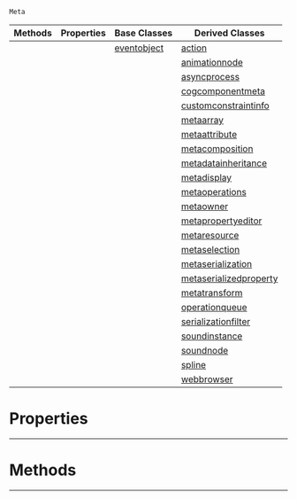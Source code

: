  `Meta`

|Methods|Properties|Base Classes|Derived Classes|
|---|---|---|---|
| | |[eventobject](https://github.com/PlasmaEngine/PlasmaDocs/blob/master/code_reference/class_reference/eventobject.markdown)|[action](https://github.com/PlasmaEngine/PlasmaDocs/blob/master/code_reference/class_reference/action.markdown)|
| | | |[animationnode](https://github.com/PlasmaEngine/PlasmaDocs/blob/master/code_reference/class_reference/animationnode.markdown)|
| | | |[asyncprocess](https://github.com/PlasmaEngine/PlasmaDocs/blob/master/code_reference/class_reference/asyncprocess.markdown)|
| | | |[cogcomponentmeta](https://github.com/PlasmaEngine/PlasmaDocs/blob/master/code_reference/class_reference/cogcomponentmeta.markdown)|
| | | |[customconstraintinfo](https://github.com/PlasmaEngine/PlasmaDocs/blob/master/code_reference/class_reference/customconstraintinfo.markdown)|
| | | |[metaarray](https://github.com/PlasmaEngine/PlasmaDocs/blob/master/code_reference/class_reference/metaarray.markdown)|
| | | |[metaattribute](https://github.com/PlasmaEngine/PlasmaDocs/blob/master/code_reference/class_reference/metaattribute.markdown)|
| | | |[metacomposition](https://github.com/PlasmaEngine/PlasmaDocs/blob/master/code_reference/class_reference/metacomposition.markdown)|
| | | |[metadatainheritance](https://github.com/PlasmaEngine/PlasmaDocs/blob/master/code_reference/class_reference/metadatainheritance.markdown)|
| | | |[metadisplay](https://github.com/PlasmaEngine/PlasmaDocs/blob/master/code_reference/class_reference/metadisplay.markdown)|
| | | |[metaoperations](https://github.com/PlasmaEngine/PlasmaDocs/blob/master/code_reference/class_reference/metaoperations.markdown)|
| | | |[metaowner](https://github.com/PlasmaEngine/PlasmaDocs/blob/master/code_reference/class_reference/metaowner.markdown)|
| | | |[metapropertyeditor](https://github.com/PlasmaEngine/PlasmaDocs/blob/master/code_reference/class_reference/metapropertyeditor.markdown)|
| | | |[metaresource](https://github.com/PlasmaEngine/PlasmaDocs/blob/master/code_reference/class_reference/metaresource.markdown)|
| | | |[metaselection](https://github.com/PlasmaEngine/PlasmaDocs/blob/master/code_reference/class_reference/metaselection.markdown)|
| | | |[metaserialization](https://github.com/PlasmaEngine/PlasmaDocs/blob/master/code_reference/class_reference/metaserialization.markdown)|
| | | |[metaserializedproperty](https://github.com/PlasmaEngine/PlasmaDocs/blob/master/code_reference/class_reference/metaserializedproperty.markdown)|
| | | |[metatransform](https://github.com/PlasmaEngine/PlasmaDocs/blob/master/code_reference/class_reference/metatransform.markdown)|
| | | |[operationqueue](https://github.com/PlasmaEngine/PlasmaDocs/blob/master/code_reference/class_reference/operationqueue.markdown)|
| | | |[serializationfilter](https://github.com/PlasmaEngine/PlasmaDocs/blob/master/code_reference/class_reference/serializationfilter.markdown)|
| | | |[soundinstance](https://github.com/PlasmaEngine/PlasmaDocs/blob/master/code_reference/class_reference/soundinstance.markdown)|
| | | |[soundnode](https://github.com/PlasmaEngine/PlasmaDocs/blob/master/code_reference/class_reference/soundnode.markdown)|
| | | |[spline](https://github.com/PlasmaEngine/PlasmaDocs/blob/master/code_reference/class_reference/spline.markdown)|
| | | |[webbrowser](https://github.com/PlasmaEngine/PlasmaDocs/blob/master/code_reference/class_reference/webbrowser.markdown)|


 #  Properties


---  
 #  Methods


---  
 

 